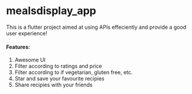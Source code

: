 # mealsdisplay_app

This is a flutter project aimed at using APIs effeciently and provide a good user experience!

#### Features:
1. Awesome UI
1. Filter according to ratings and price
1. Filter according to if vegetarian, gluten free, etc.
1. Star and save your favourite recipies
1. Share recipies with your friends
